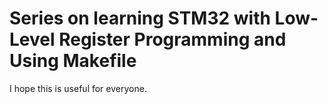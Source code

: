 # Series on learning STM32 with Low-Level Register Programming and Using Makefile

I hope this is useful for everyone.